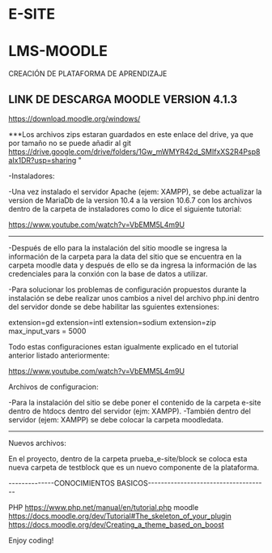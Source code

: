 # E-SITE
# LMS-MOODLE
CREACIÓN DE PLATAFORMA DE APRENDIZAJE 
## LINK DE DESCARGA MOODLE VERSION 4.1.3
https://download.moodle.org/windows/

***Los archivos zips estaran guardados en este enlace del drive, ya que por tamaño no se puede añadir al git  https://drive.google.com/drive/folders/1Gw_mWMYR42d_SMIfxXS2R4Psp8aIx1DR?usp=sharing "

-Instaladores:

-Una vez instalado el servidor Apache (ejem: XAMPP), se debe actualizar la version de MariaDb de la version 10.4 a la version 10.6.7 con los archivos dentro de la carpeta de instaladores como lo dice el siguiente tutorial:

https://www.youtube.com/watch?v=VbEMM5L4m9U

---------------------------------------------------

-Después de ello para la instalación del sitio moodle se ingresa la información de la carpeta para la data del sitio que se encuentra en la carpeta moodle data y después de ello se da ingresa la información de las credenciales para la conxión con la base de datos a utilizar.

-Para solucionar los problemas de configuración propuestos durante la instalación se debe realizar unos cambios a nivel del archivo php.ini dentro del servidor donde se debe habilitar las sguientes extensiones:

extension=gd
extension=intl
extension=sodium
extension=zip
max_input_vars = 5000

Todo estas configuraciones estan igualmente explicado en el tutorial anterior listado anteriormente:

https://www.youtube.com/watch?v=VbEMM5L4m9U


Archivos de configuracion:

-Para la instalación del sitio se debe poner el contenido de la carpeta e-site dentro de htdocs dentro del servidor (ejm: XAMPP).
-También dentro del servidor (ejem: XAMPP) se debe colocar la carpeta moodledata.

------------------------------------------------------------------------------------

Nuevos archivos:

En el proyecto, dentro de la carpeta prueba_e-site/block se coloca esta nueva carpeta de testblock que es un nuevo componente de la plataforma.

--------------CONOCIMIENTOS BASICOS-------------------------------------

PHP  https://www.php.net/manual/en/tutorial.php
moodle https://docs.moodle.org/dev/Tutorial#The_skeleton_of_your_plugin
https://docs.moodle.org/dev/Creating_a_theme_based_on_boost

Enjoy coding! 